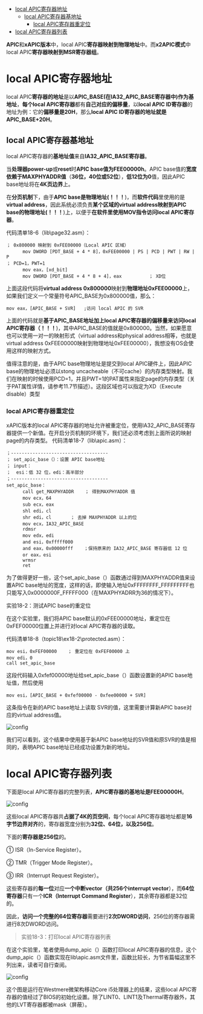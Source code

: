 
<!-- @import "[TOC]" {cmd="toc" depthFrom=1 depthTo=6 orderedList=false} -->

<!-- code_chunk_output -->

- [local APIC寄存器地址](#local-apic寄存器地址)
  - [local APIC寄存器基地址](#local-apic寄存器基地址)
    - [local APIC寄存器重定位](#local-apic寄存器重定位)
- [local APIC寄存器列表](#local-apic寄存器列表)

<!-- /code_chunk_output -->

**APIC**和**xAPIC版本**中，local APIC**寄存器映射到物理地址**中。而**x2APIC模式**中local APIC**寄存器映射到MSR寄存器组**。

# local APIC寄存器地址

local APIC**寄存器的地址**是以**APIC\_BASE(在IA32\_APIC\_BASE寄存器中)作为基地址**，**每个local APIC寄存器**都有**自己对应的偏移量**，以**local APIC ID寄存器**的地址为例：它的**偏移量是20H**，那么**local APIC ID寄存器的地址就是APIC\_BASE+20H**。

## local APIC寄存器基地址

local APIC寄存器的**基地址值**来自**IA32\_APIC\_BASE寄存器**。

当**处理器power\-up**或**reset**时**APIC base值为FEE00000h**。APIC base值的**宽度依赖于MAXPHYADDR值**（**36位，40位或52位**），**低12位为0**值，因此APIC base地址将在**4K页边界**上。

在**分页机制**下，由于**APIC base是物理地址(！！！**)，而**软件代码**里使用的是**virtual address**，因此系统必须负责**某个区域的virtual address映射到APIC base的物理地址(！！！**)上，以便于**在软件里使用MOV指令访问local APIC寄存器**。

代码清单18-6（lib\page32.asm）：

```x86asm
； 0x800000 映射到 0xFEE00000（Local APIC 区域）
      mov DWORD [PDT_BASE + 4 * 8]，0xFEE00000 | PS | PCD | PWT | RW | P
； PCD=1，PWT=1
      mov eax，[xd_bit]
      mov DWORD [PDT_BASE + 4 * 8 + 4]，eax          ； XD位
```

上面这段代码将**virtual address 0x800000**映射到**物理地址0xFEE00000**上，如果我们定义一个常量符号APIC\_BASE为0x800000值，那么：

```x86asm
mov eax，[APIC_BASE + SVR]   ;访问 local APIC 的 SVR
```

上面的代码就是**基于APIC\_BASE地址加上local APIC寄存器的偏移量来访问local APIC寄存器（！！！**)，其中APIC\_BASE的值就是0x800000。当然，如果愿意也可以使用一对一的映射形式（virtual address和physical address相等，也就是virtual address 0xFEE00000映射到物理地址0xFEE00000），我想没有OS会使用这样的映射方式。

值得注意的是，由于APIC base物理地址是提交到local APIC硬件上，因此APIC base的物理地址必须以stong uncacheable（不可cache）的内存类型映射。我们在映射的时候使用PCD=1，并且PWT=1的PAT属性来指定page的内存类型（关于PAT属性详情，请参考11.7节描述）。这段区域也可以指定为XD（Execute disable）类型

### local APIC寄存器重定位

xAPIC版本的local APIC寄存器的地址允许被重定位，使用IA32\_APIC\_BASE寄存器提供一个新值。在开启分页机制的环境下，我们还必须考虑到上面所说的映射page的内存类型。
代码清单18-7（lib\apic.asm）：

```x86asm
；------------------------------------
； set_apic_base（）：设置 APIC base地址
； input：
；  esi：低 32 位，edi：高半部分
；------------------------------------
set_apic_base：
      call get_MAXPHYADDR    ； 得到MAXPHYADDR 值
      mov ecx，64
      sub ecx，eax
      shl edi，cl
      shr edi，cl       ； 去掉 MAXPHYADDR 以上的位
      mov ecx，IA32_APIC_BASE
      rdmsr
      mov edx，edi
      and esi，0xfffff000
      and eax，0x00000fff    ；保持原来的 IA32_APIC_BASE 寄存器低 12 位
      or eax，esi
      wrmsr
      ret
```

为了做得更好一些，这个set\_apic\_base（）函数通过得到MAXPHYADDR值来设置APIC base地址的宽度，这样的话，即使输入地址0xFFFFFFFF\_FFFFFFFFF也只能写入0x0000000F\_FFFFF000（在MAXPHYADRR为36的情况下）。

实验18-2：测试APIC base的重定位

在这个实验里，我们将APIC base默认的0xFEE00000地址，重定位在0xFEF00000位置上并进行对local APIC寄存器的读取。

代码清单18-8（topic18\ex18-2\protected.asm）：

```x86asm
mov esi，0xFEF00000    ； 重定位在 0xFEF00000 上
mov edi，0
call set_apic_base
```

这段代码输入0xfef00000地址给set\_apic\_base（）函数设置新的APIC base地址值，然后使用

```x86asm
mov esi，[APIC_BASE + 0xfef00000 - 0xfee00000 + SVR]
```
这条指令在新的APIC base地址上读取 SVR的值，这里需要计算新APIC base对应的virtual address值。

![config](./images/10.png)

我们可以看到，这个结果中使用基于新APIC base地址的SVR值和原SVR的值是相同的，表明APIC base地址已经成功设置为新的地址。

# local APIC寄存器列表

下面是local APIC寄存器的完整列表，**APIC寄存器的基地址是FEE00000H**。

![config](./images/11.png)

这些local APIC寄存器共**占据了4K的页空间**，每个local APIC寄存器地址都是**16字节边界对齐**的，寄存器宽度分别为**32位、64位，以及256位**。

下面的**寄存器是256位**的。

① ISR（In-Service Register）。

② TMR（Trigger Mode Register）。

③ IRR（Interrupt Request Register）。

这些寄存器的**每一位**对应**一个中断vector（共256个interrupt vector**），而**64位寄存器**只有一个**ICR（Interrupt Command Register**），其余寄存器都是32位的。

因此，**访问一个完整的64位寄存器**需要进行**2次DWORD访问**，256位的寄存器需进行8次DWORD访问。

>实验18-3：打印local APIC寄存器列表

在这个实验里，笔者使用dump\_apic（）函数打印local APIC寄存器的信息，这个dump\_apic（）函数实现在lib\apic.asm文件里，函数比较长，为节省篇幅这里不列出来，读者可自行查阅。

![config](./images/12.png)

这个图是运行在Westmere微架构移动Core i5处理器上的结果，这些local APIC寄存器的值经过了BIOS的初始化设置。除了LINT0、LINT1及Thermal寄存器外，其他的LVT寄存器都被mask（屏蔽）。